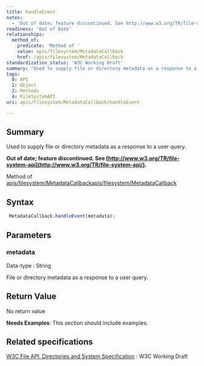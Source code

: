 ```yaml
---
title: handleEvent
notes:
  - 'Out of date; feature discontinued. See http://www.w3.org/TR/file-system-api/.'
readiness: 'Out of Date'
relationships:
  method_of:
    predicate: 'Method of '
    value: apis/filesystem/MetadataCallback
    href: /apis/filesystem/MetadataCallback
standardization_status: 'W3C Working Draft'
summary: "Used to supply file or directory metadata as a response to a user query.\n"
tags:
  0: API
  1: Object
  2: Methods
  4: FileSystemAPI
uri: apis/filesystem/MetadataCallback/handleEvent

---
```

## Summary

Used to supply file or directory metadata as a response to a user query.

**Out of date; feature discontinued. See [http://www.w3.org/TR/file-system-api](http://www.w3.org/TR/file-system-api/).**

Method of [apis/filesystem/MetadataCallback](/apis/filesystem/MetadataCallback)[apis/filesystem/MetadataCallback](/apis/filesystem/MetadataCallback)

## Syntax

``` js
 MetadataCallback.handleEvent(metadata);
```

## Parameters

### metadata

 Data-type
:   String

 File or directory metadata as a response to a user query.

## Return Value

No return value

**Needs Examples**: This section should include examples.

## Related specifications

[W3C File API: Directories and System Specification](http://dev.w3.org/2009/dap/file-system/pub/FileSystem/)
:   W3C Working Draft

